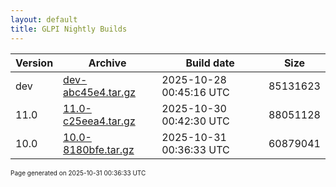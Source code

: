 ```yaml
---
layout: default
title: GLPI Nightly Builds
---
```


Version|Archive|Build date|Size
---|---|---|---
dev|[dev-abc45e4.tar.gz](dev-abc45e4.tar.gz)|2025-10-28 00:45:16 UTC|85131623
11.0|[11.0-c25eea4.tar.gz](11.0-c25eea4.tar.gz)|2025-10-30 00:42:30 UTC|88051128
10.0|[10.0-8180bfe.tar.gz](10.0-8180bfe.tar.gz)|2025-10-31 00:36:33 UTC|60879041

<font size="1">Page generated on 2025-10-31 00:36:33 UTC</font>
